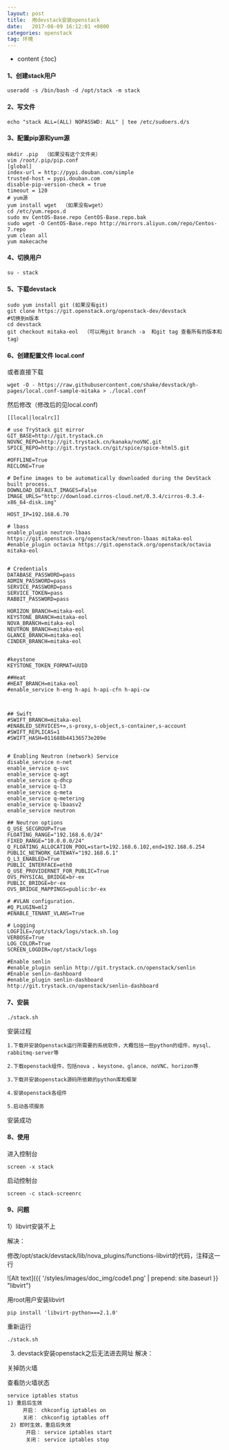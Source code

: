 ```yaml
---
layout: post
title:  用devstack安装openstack
date:   2017-08-09 16:12:01 +0800
categories: openstack
tag: 环境
---
```


* content
{:toc}
#### 1、创建stack用户

    useradd -s /bin/bash -d /opt/stack -m stack

#### 2、写文件

    echo "stack ALL=(ALL) NOPASSWD: ALL" | tee /etc/sudoers.d/s

#### 3、配置pip源和yum源

    mkdir .pip  （如果没有这个文件夹）
    vim /root/.pip/pip.conf
    [global]
    index-url = http://pypi.douban.com/simple
    trusted-host = pypi.douban.com
    disable-pip-version-check = true
    timeout = 120
    # yum源
    yum install wget  （如果没有wget）
    cd /etc/yum.repos.d
    sudo mv CentOS-Base.repo CentOS-Base.repo.bak
    sudo wget -O CentOS-Base.repo http://mirrors.aliyun.com/repo/Centos-7.repo
    yum clean all
    yum makecache

#### 4、切换用户

    su - stack

#### 5、下载devstack

    sudo yum install git (如果没有git)
    git clone https://git.openstack.org/openstack-dev/devstack
    #切换到m版本
    cd devstack
    git checkout mitaka-eol  （可以用git branch -a  和git tag 查看所有的版本和tag）

#### 6、创建配置文件  local.conf

或者直接下载

    wget -O - https://raw.githubusercontent.com/shake/devstack/gh-pages/local.conf-sample-mitaka > ./local.conf

然后修改（修改后的见local.conf)

    [[local|localrc]]

    # use TryStack git mirror
    GIT_BASE=http://git.trystack.cn
    NOVNC_REPO=http://git.trystack.cn/kanaka/noVNC.git
    SPICE_REPO=http://git.trystack.cn/git/spice/spice-html5.git

    #OFFLINE=True
    RECLONE=True

    # Define images to be automatically downloaded during the DevStack built process.
    DOWNLOAD_DEFAULT_IMAGES=False
    IMAGE_URLS="http://download.cirros-cloud.net/0.3.4/cirros-0.3.4-x86_64-disk.img"

    HOST_IP=192.168.6.70

    # lbass
    enable_plugin neutron-lbaas https://git.openstack.org/openstack/neutron-lbaas mitaka-eol
    #enable_plugin octavia https://git.openstack.org/openstack/octavia mitaka-eol


    # Credentials
    DATABASE_PASSWORD=pass
    ADMIN_PASSWORD=pass
    SERVICE_PASSWORD=pass
    SERVICE_TOKEN=pass
    RABBIT_PASSWORD=pass

    HORIZON_BRANCH=mitaka-eol
    KEYSTONE_BRANCH=mitaka-eol
    NOVA_BRANCH=mitaka-eol
    NEUTRON_BRANCH=mitaka-eol
    GLANCE_BRANCH=mitaka-eol
    CINDER_BRANCH=mitaka-eol


    #keystone
    KEYSTONE_TOKEN_FORMAT=UUID

    ##Heat
    #HEAT_BRANCH=mitaka-eol
    #enable_service h-eng h-api h-api-cfn h-api-cw



    ## Swift
    #SWIFT_BRANCH=mitaka-eol
    #ENABLED_SERVICES+=,s-proxy,s-object,s-container,s-account
    #SWIFT_REPLICAS=1
    #SWIFT_HASH=011688b44136573e209e


    # Enabling Neutron (network) Service
    disable_service n-net
    enable_service q-svc
    enable_service q-agt
    enable_service q-dhcp
    enable_service q-l3
    enable_service q-meta
    enable_service q-metering
    enable_service q-lbaasv2
    enable_service neutron

    ## Neutron options
    Q_USE_SECGROUP=True
    FLOATING_RANGE="192.168.6.0/24"
    FIXED_RANGE="10.0.0.0/24"
    Q_FLOATING_ALLOCATION_POOL=start=192.168.6.102,end=192.168.6.254
    PUBLIC_NETWORK_GATEWAY="192.168.6.1"
    Q_L3_ENABLED=True
    PUBLIC_INTERFACE=eth0
    Q_USE_PROVIDERNET_FOR_PUBLIC=True
    OVS_PHYSICAL_BRIDGE=br-ex
    PUBLIC_BRIDGE=br-ex
    OVS_BRIDGE_MAPPINGS=public:br-ex

    # #VLAN configuration.
    #Q_PLUGIN=ml2
    #ENABLE_TENANT_VLANS=True

    # Logging
    LOGFILE=/opt/stack/logs/stack.sh.log
    VERBOSE=True
    LOG_COLOR=True
    SCREEN_LOGDIR=/opt/stack/logs

    #Enable senlin
    #enable_plugin senlin http://git.trystack.cn/openstack/senlin
    #Enable senlin-dashboard
    #enable_plugin senlin-dashboard http://git.trystack.cn/openstack/senlin-dashboard

#### 7、安装

    ./stack.sh

安装过程

    1.下载并安装Openstack运行所需要的系统软件，大概包括一些python的组件、mysql、rabbitmq-server等

    2.下载openstack组件，包括nova 、keystone、glance、noVNC、horizon等

    3.下载并安装openstack源码所依赖的python库和框架

    4.安装openstack各组件

    5.启动各项服务

安装成功

#### 8、使用

进入控制台

    screen -x stack

启动控制台

    screen -c stack-screenrc

#### 9、问题

1）libvirt安装不上

解决：

修改/opt/stack/devstack/lib/nova_plugins/functions-libvirt的代码，注释这一行

![Alt text]({{ '/styles/images/doc_img/code1.png' | prepend: site.baseurl  }} "libvirt")

用root用户安装libvirt

    pip install 'libvirt-python===2.1.0'

重新运行

    ./stack.sh

3) devstack安装openstack之后无法进去网址
解决：

关掉防火墙

查看防火墙状态

    service iptables status
    1) 重启后生效
         开启： chkconfig iptables on
         关闭： chkconfig iptables off
     2) 即时生效，重启后失效
          开启： service iptables start
          关闭： service iptables stop